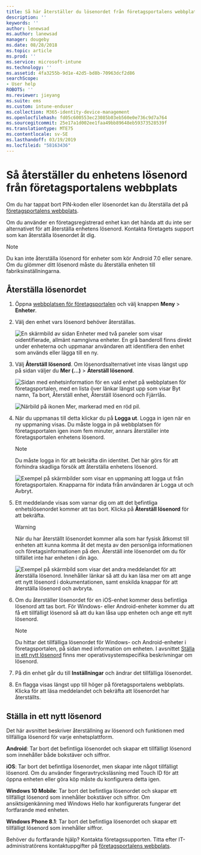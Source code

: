```yaml
---
title: Så här återställer du lösenordet från företagsportalens webbplats | Microsoft Docs
description: ''
keywords: ''
author: lenewsad
ms.author: lanewsad
manager: dougeby
ms.date: 08/28/2018
ms.topic: article
ms.prod: ''
ms.service: microsoft-intune
ms.technology: ''
ms.assetid: 4fa3255b-9d1e-42d5-bd8b-70963dcf2d86
searchScope:
- User help
ROBOTS: ''
ms.reviewer: jieyang
ms.suite: ems
ms.custom: intune-enduser
ms.collection: M365-identity-device-management
ms.openlocfilehash: fd05c600553ec23085b03eb560e0e736c9d7a764
ms.sourcegitcommit: 25e17a1d002ee1faa49bb89648eb59373528539f
ms.translationtype: MTE75
ms.contentlocale: sv-SE
ms.lasthandoff: 03/19/2019
ms.locfileid: "58163436"
---
```

# <a name="how-to-reset-your-device-passcode-from-the-company-portal-website"></a>Så återställer du enhetens lösenord från företagsportalens webbplats

Om du har tappat bort PIN-koden eller lösenordet kan du återställa det på [företagsportalens webbplats](https://portal.manage.microsoft.com).  

Om du använder en företagsregistrerad enhet kan det hända att du inte ser alternativet för att återställa enhetens lösenord. Kontakta företagets support som kan återställa lösenordet åt dig.

   > [!NOTE]
   > Du kan inte återställa lösenord för enheter som kör Android 7.0 eller senare. Om du glömmer ditt lösenord måste du återställa enheten till fabriksinställningarna. 

## <a name="reset-your-passcode"></a>Återställa lösenordet

1.  Öppna [webbplatsen för företagsportalen](https://portal.manage.microsoft.com) och välj knappen __Meny__ > __Enheter__.  

2. Välj den enhet vars lösenord behöver återställas.  

    ![En skärmbild av sidan Enheter med två paneler som visar oidentifierade, allmänt namngivna enheter. En grå banderoll finns direkt under enheterna och uppmanar användaren att identifiera den enhet som används eller lägga till en ny.](./media/rename-reset-device-step2-1808.png) 

3. Välj **Återställ lösenord**. Om lösenordsalternativet inte visas längst upp på sidan väljer du **Mer (…)** > **Återställ lösenord**.   

   ![Sidan med enhetsinformation för en vald enhet på webbplatsen för företagsportalen, med en lista över länkar längst upp som visar Byt namn, Ta bort, Återställ enhet, Återställ lösenord och Fjärrlås. ](./media/rename-reset-device-1808.png)   

    ![Närbild på ikonen Mer, markerad med en röd pil.](./media/rename-reset-device-step3-more-1808.png)  

4. När du uppmanas till detta klickar du på **Logga ut**. Logga in igen när en ny uppmaning visas. Du måste logga in på webbplatsen för företagsportalen igen inom fem minuter, annars återställer inte företagsportalen enhetens lösenord.  

   > [!NOTE]
   > Du måste logga in för att bekräfta din identitet. Det här görs för att förhindra skadliga försök att återställa enhetens lösenord.

   ![Exempel på skärmbilder som visar en uppmaning att logga ut från företagsportalen. Knapparna för indata från användaren är Logga ut och Avbryt.](./media/iwp-reset-passcode-popup-1808.png)

5. Ett meddelande visas som varnar dig om att det befintliga enhetslösenordet kommer att tas bort. Klicka på **Återställ lösenord** för att bekräfta.  
    > [!WARNING]
    > När du har återställt lösenordet kommer alla som har fysisk åtkomst till enheten att kunna komma åt det mesta av den personliga informationen och företagsinformationen på den. Återställ inte lösenordet om du för tillfället inte har enheten i din ägo.  

   ![Exempel på skärmbild som visar det andra meddelandet för att återställa lösenord. Innehåller länkar så att du kan läsa mer om att ange ett nytt lösenord i dokumentationen, samt enskilda knappar för att återställa lösenord och avbryta.](./media/iwp-reset-passcode-popup2-1808.png) 

6. Om du återställer lösenordet för en iOS-enhet kommer dess befintliga lösenord att tas bort. För Windows- eller Android-enheter kommer du att få ett tillfälligt lösenord så att du kan låsa upp enheten och ange ett nytt lösenord. 

   > [!NOTE]
   > Du hittar det tillfälliga lösenordet för Windows- och Android-enheter i företagsportalen, på sidan med information om enheten. I avsnittet [Ställa in ett nytt lösenord](reset-your-passcode-cpwebsite.md#set-up-a-new-passcode) finns mer operativsystemspecifika beskrivningar om lösenord.  
   
7. På din enhet går du till **Inställningar** och ändrar det tillfälliga lösenordet. 

8. En flagga visas längst upp till höger på företagsportalens webbplats. Klicka för att läsa meddelandet och bekräfta att lösenordet har återställts.  

## <a name="set-up-a-new-passcode"></a>Ställa in ett nytt lösenord  

Det här avsnittet beskriver återställning av lösenord och funktionen med tillfälliga lösenord för varje enhetsplattform.  

**Android**: Tar bort det befintliga lösenordet och skapar ett tillfälligt lösenord som innehåller både bokstäver och siffror.

**iOS**: Tar bort det befintliga lösenordet, men skapar inte något tillfälligt lösenord. Om du använder fingeravtrycksläsning med Touch ID för att öppna enheten eller göra köp måste du konfigurera detta igen.  

**Windows 10 Mobile**: Tar bort det befintliga lösenordet och skapar ett tillfälligt lösenord som innehåller bokstäver och siffror. Om ansiktsigenkänning med Windows Hello har konfigurerats fungerar det fortfarande med enheten.
    
**Windows Phone 8.1**: Tar bort det befintliga lösenordet och skapar ett tillfälligt lösenord som innehåller siffror.  

Behöver du fortfarande hjälp? Kontakta företagssupporten. Titta efter IT-administratörens kontaktuppgifter på [företagsportalens webbplats](https://go.microsoft.com/fwlink/?linkid=2010980).  

